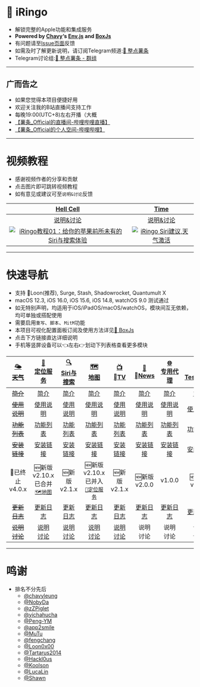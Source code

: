#  iRingo
  * 解锁完整的Apple功能和集成服务
  * **Powered by [Chavy](https://github.com/chavyleung)‘s [Env.js](https://github.com/chavyleung/scripts/blob/master/Env.js) and [BoxJs](https://chavyleung.gitbook.io/boxjs/)**
  * 有问题请至[Issue页面](https://github.com/VirgilClyne/iRingo/issues)反馈
  * 如需及时了解更新说明，请订阅Telegram频道:[🍟 整点薯条](https://t.me/GetSomeFriesChannel)
  * Telegram讨论组:[🍟 整点薯条 - 群组](https://t.me/GetSomeFries)

---
## 广而告之
  * 如果您觉得本项目便捷好用
  * 欢迎关注我的B站直播间支持工作
  * 每晚19:00(UTC+8)左右开播（大概
  * [【薯条_Official的直播间-哔哩哔哩直播】](https://b23.tv/1LeNwhE)
  * [【薯条_Official的个人空间-哔哩哔哩】](https://b23.tv/Z6GIBAE)

---
# 视频教程
  * 感谢视频作者的分享和贡献
  * 点击图片即可跳转视频教程
  * 如有意见或建议可至`说明&讨论`反馈

| [Hell Cell](https://www.youtube.com/c/HellCell) | [Time](https://www.youtube.com/channel/UChfq00yeRrW4pB3idAypPVw) |
| :---: | :---: |
| [说明&讨论](https://t.me/HellCellZC123/1802) | [说明&讨论](https://t.me/GetSomeFriesChannel/119) |
| [![iRingo教程01：给你的苹果前所未有的Siri与搜索体验](https://res.cloudinary.com/marcomontalbano/image/upload/v1656898276/video_to_markdown/images/youtube--zNWVT08Hju0-c05b58ac6eb4c4700831b2b3070cd403.jpg)](https://www.youtube.com/watch?v=zNWVT08Hju0 "iRingo教程01：给你的苹果前所未有的Siri与搜索体验") | [![iRingo Siri建议,天气激活](https://res.cloudinary.com/marcomontalbano/image/upload/v1656898353/video_to_markdown/images/youtube--G-RH7icI9Wc-c05b58ac6eb4c4700831b2b3070cd403.jpg)](https://www.youtube.com/watch?v=G-RH7icI9Wc "iRingo Siri建议,天气激活") |

---
# 快速导航
  * 支持 🎈Loon(推荐), Surge, Stash, Shadowrocket, Quantumult X
  * macOS 12.3, iOS 16.0, iOS 15.6, iOS 14.8, watchOS 9.0 测试通过
  * 如无特别声明，均适用于iOS/iPadOS/macOS/watchOS，模块间互无依赖，均可单独或搭配使用
  * 需要启用`重写`、`脚本`、`MitM`功能
  * 本项目可视化配置面板订阅及使用方法详见[🧰 BoxJs](../../wiki/🧰-BoxJs)
  * 点击下方链接直达详细说明
  * 手机等竖屏设备可以👈左右👉划动下列表格查看更多模块

| [~~🌤<br>天气~~](../../wiki/🌤-天气) | [📍<br>定位服务](../../wiki/📍-定位服务) | [🔍<br>Siri与搜索](../../wiki/🔍-Siri与搜索) | [🗺️<br>地图](../../wiki/🗺-地图) | [📺<br>TV](../../wiki/📺-TV) | [📰<br>News](../../wiki/📰-News) | [🌐<br>专用代理](../../wiki/🌐-专用代理) | [✈️<br>TestFlight](../../wiki/✈️-TestFlight) | [⌚️<br>WATCH](../../wiki/⌚️-WATCH) |
| :---: | :---: | :---: | :---: | :---: | :---: | :---: | :---: | :---: |
| [~~简介~~](../../wiki/🌤-天气#简介) | [简介](../../wiki/📍-定位服务#简介) | [简介](../../wiki/🔍-Siri与搜索#简介) | [简介](../../wiki/🗺-地图#简介) | [简介](../../wiki/📺-TV#简介) | [简介](../../wiki/📰-News#简介) | [简介](../../wiki/🌐-专用代理#简介) | [简介](../../wiki/✈️-TestFlight#简介) | |
| [~~使用说明~~](../../wiki/🌤-天气#使用说明) | [使用说明](../../wiki/📍-定位服务#使用说明) | [使用说明](../../wiki/🔍-Siri与搜索#使用说明) | [使用说明](../../wiki/🗺-地图#使用说明) | [使用说明](../../wiki/📺-TV#使用说明) | [使用说明](../../wiki/📰-News#使用说明) | [使用说明](../../wiki/🌐-专用代理#使用说明) | [使用说明](../../wiki/✈️-TestFlight#使用说明) | |
| [~~功能列表~~](../../wiki/🌤-天气#功能列表) | [功能列表](../../wiki/📍-定位服务#功能列表) | [功能列表](../../wiki/🔍-Siri与搜索#功能列表) | [功能列表](../../wiki/🗺-地图#功能列表) | [功能列表](../../wiki/📺-TV#功能列表) | [功能列表](../../wiki/📰-News#功能列表) | [功能列表](../../wiki/🌐-专用代理#功能列表) | [功能列表](../../wiki/✈️-TestFlight#功能列表) | |
| [~~安装链接~~](../../wiki/🌤-天气#安装链接) | [安装链接](../../wiki/📍-定位服务#安装链接) | [安装链接](../../wiki/🔍-Siri与搜索#安装链接) | [安装链接](../../wiki/🗺-地图#安装链接) | [安装链接](../../wiki/📺-TV#安装链接) | [安装链接](../../wiki/📰-News#安装链接) | [安装链接](../../wiki/🌐-专用代理#安装链接) | [安装链接](../../wiki/✈️-TestFlight#安装链接) | |
| 🛑已终止<br>v4.0.x | 🆕新版<br>v2.10.x<br>已合并<br>[`🗺️地图`](../../wiki/🗺-地图) | 🆕新版<br>v2.1.x | 🆕新版<br>v2.10.x<br>已并入<br>[`📍定位服务`](../../wiki/📍-定位服务) | 🆕新版<br>v2.1.x | 🆕新版<br>v2.0.0 | v1.0.0 | 🆕新版<br>v1.3.x | |
| [~~更新日志~~](../../wiki/🌤-天气#更新日志) | [更新日志](../../wiki/📍-定位服务#更新日志) | [更新日志](../../wiki/🔍-Siri与搜索#更新日志) | [更新日志](../../wiki/🗺-地图#更新日志) | [更新日志](../../wiki/📺-TV#更新日志) | [更新日志](../../wiki/📰-News#更新日志) | [更新日志](../../wiki/🌐-专用代理#更新日志) | [更新日志](../../wiki/✈️-TestFlight#更新日志) | |
| [~~说明<br>讨论~~](https://t.me/GetSomeFriesChannel/108) | [说明<br>讨论](https://t.me/GetSomeFriesChannel/116) | [说明<br>讨论](https://t.me/GetSomeFriesChannel/64) | [说明<br>讨论](https://t.me/GetSomeFriesChannel/120) | [说明<br>讨论](https://t.me/GetSomeFriesChannel/118) | 说明<br>讨论 | 说明<br>讨论 | 说明<br>讨论 | |

---
# 鸣谢
* 排名不分先后
  * [@chavyleung](https://github.com/chavyleung)
  * [@NobyDa](https://github.com/NobyDa)
  * [@zZPiglet](https://github.com/zZPiglet)
  * [@yichahucha](https://github.com/yichahucha)
  * [@Peng-YM](https://github.com/Peng-YM)
  * [@app2smile](https://github.com/app2smile)
  * [@MuTu](https://github.com/githubdulong)
  * [@fengchang](https://github.com/fengchang)
  * [@Loon0x00](https://github.com/Loon0x00)
  * [@Tartarus2014](https://github.com/Tartarus2014)
  * [@Hackl0us](https://github.com/Hackl0us)
  * [@Koolson](https://github.com/Koolson)
  * [@LucaLin](https://github.com/LucaLin233)
  * [@Shawn](https://github.com/KOP-XIAO)
